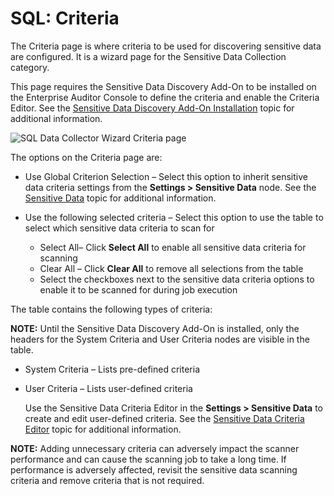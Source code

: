 # SQL: Criteria

The Criteria page is where criteria to be used for discovering sensitive data are configured. It is
a wizard page for the Sensitive Data Collection category.

This page requires the Sensitive Data Discovery Add-On to be installed on the Enterprise Auditor
Console to define the criteria and enable the Criteria Editor. See the
[Sensitive Data Discovery Add-On Installation](/docs/accessanalyzer/11.6/install/sensitivedatadiscovery/overview.md)
topic for additional information.

![SQL Data Collector Wizard Criteria page](/img/versioned_docs/accessanalyzer_11.6/accessanalyzer/admin/datacollector/ewsmailbox/criteria.webp)

The options on the Criteria page are:

- Use Global Criterion Selection – Select this option to inherit sensitive data criteria settings
  from the **Settings > Sensitive Data** node. See the
  [Sensitive Data](/docs/accessanalyzer/11.6/admin/settings/sensitivedata/overview.md)
  topic for additional information.
- Use the following selected criteria – Select this option to use the table to select which
  sensitive data criteria to scan for

    - Select All– Click **Select All** to enable all sensitive data criteria for scanning
    - Clear All – Click **Clear All** to remove all selections from the table
    - Select the checkboxes next to the sensitive data criteria options to enable it to be scanned
      for during job execution

The table contains the following types of criteria:

**NOTE:** Until the Sensitive Data Discovery Add-On is installed, only the headers for the System
Criteria and User Criteria nodes are visible in the table.

- System Criteria – Lists pre-defined criteria
- User Criteria – Lists user-defined criteria

    Use the Sensitive Data Criteria Editor in the **Settings > Sensitive Data** to create and edit
    user-defined criteria. See the
    [Sensitive Data Criteria Editor](/docs/accessanalyzer/11.6/sensitivedatadiscovery/criteriaeditor/overview.md)
    topic for additional information.

**NOTE:** Adding unnecessary criteria can adversely impact the scanner performance and can cause the
scanning job to take a long time. If performance is adversely affected, revisit the sensitive data
scanning criteria and remove criteria that is not required.
